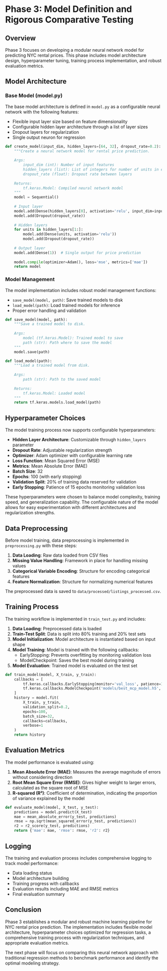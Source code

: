 # Phase 3: Model Definition and Rigorous Comparative Testing

## Overview

Phase 3 focuses on developing a modular neural network model for predicting NYC rental prices. This phase includes model architecture design, hyperparameter tuning, training process implementation, and robust evaluation metrics.

## Model Architecture

### Base Model (model.py)

The base model architecture is defined in `model.py` as a configurable neural network with the following features:

- Flexible input layer size based on feature dimensionality
- Configurable hidden layer architecture through a list of layer sizes
- Dropout layers for regularization
- Single output neuron for regression

```python
def create_model(input_dim, hidden_layers=[64, 32], dropout_rate=0.2):
    """Create a neural network model for rental price prediction.
    
    Args:
        input_dim (int): Number of input features
        hidden_layers (list): List of integers for number of units in each hidden layer
        dropout_rate (float): Dropout rate between layers
    
    Returns:
        tf.keras.Model: Compiled neural network model
    """
    model = Sequential()
    
    # Input layer
    model.add(Dense(hidden_layers[0], activation='relu', input_dim=input_dim))
    model.add(Dropout(dropout_rate))
    
    # Hidden layers
    for units in hidden_layers[1:]:
        model.add(Dense(units, activation='relu'))
        model.add(Dropout(dropout_rate))
    
    # Output layer
    model.add(Dense(1))  # Single output for price prediction
    
    model.compile(optimizer=Adam(), loss='mse', metrics=['mae'])
    return model
```

### Model Management

The model implementation includes robust model management functions:

- `save_model(model, path)`: Save trained models to disk
- `load_model(path)`: Load trained models for inference
- Proper error handling and validation

```python
def save_model(model, path):
    """Save a trained model to disk.
    
    Args:
        model (tf.keras.Model): Trained model to save
        path (str): Path where to save the model
    """
    model.save(path)

def load_model(path):
    """Load a trained model from disk.
    
    Args:
        path (str): Path to the saved model
    
    Returns:
        tf.keras.Model: Loaded model
    """
    return tf.keras.models.load_model(path)
```

## Hyperparameter Choices

The model training process now supports configurable hyperparameters:

- **Hidden Layer Architecture**: Customizable through `hidden_layers` parameter
- **Dropout Rate**: Adjustable regularization strength
- **Optimizer**: Adam optimizer with configurable learning rate
- **Loss Function**: Mean Squared Error (MSE)
- **Metrics**: Mean Absolute Error (MAE)
- **Batch Size**: 32
- **Epochs**: 100 (with early stopping)
- **Validation Split**: 20% of training data reserved for validation
- **Early Stopping**: Patience of 15 epochs monitoring validation loss

These hyperparameters were chosen to balance model complexity, training speed, and generalization capability. The configurable nature of the model allows for easy experimentation with different architectures and regularization strengths.

## Data Preprocessing

Before model training, data preprocessing is implemented in `preprocessing.py` with these steps:

1. **Data Loading**: Raw data loaded from CSV files
2. **Missing Value Handling**: Framework in place for handling missing values
3. **Categorical Variable Encoding**: Structure for encoding categorical features
4. **Feature Normalization**: Structure for normalizing numerical features

The preprocessed data is saved to `data/processed/listings_processed.csv`.

## Training Process

The training workflow is implemented in `train_test.py` and includes:

1. **Data Loading**: Preprocessed data is loaded
2. **Train-Test Split**: Data is split into 80% training and 20% test sets
3. **Model Initialization**: Model architecture is instantiated based on input shape
4. **Model Training**: Model is trained with the following callbacks:
   - EarlyStopping: Prevents overfitting by monitoring validation loss
   - ModelCheckpoint: Saves the best model during training
5. **Model Evaluation**: Trained model is evaluated on the test set

```python
def train_model(model, X_train, y_train):
    callbacks = [
        tf.keras.callbacks.EarlyStopping(monitor='val_loss', patience=15, restore_best_weights=True),
        tf.keras.callbacks.ModelCheckpoint('models/best_mcp_model.h5', save_best_only=True)
    ]
    history = model.fit(
        X_train, y_train,
        validation_split=0.2,
        epochs=100,
        batch_size=32,
        callbacks=callbacks,
        verbose=1
    )
    return history
```

## Evaluation Metrics

The model performance is evaluated using:

1. **Mean Absolute Error (MAE)**: Measures the average magnitude of errors without considering direction
2. **Root Mean Square Error (RMSE)**: Gives higher weight to larger errors, calculated as the square root of MSE
3. **R-squared (R²)**: Coefficient of determination, indicating the proportion of variance explained by the model

```python
def evaluate_model(model, X_test, y_test):
    predictions = model.predict(X_test)
    mae = mean_absolute_error(y_test, predictions)
    rmse = np.sqrt(mean_squared_error(y_test, predictions))
    r2 = r2_score(y_test, predictions)
    return {'mae': mae, 'rmse': rmse, 'r2': r2}
```

## Logging

The training and evaluation process includes comprehensive logging to track model performance:

- Data loading status
- Model architecture building
- Training progress with callbacks
- Evaluation results including MAE and RMSE metrics
- Final evaluation summary

## Conclusion

Phase 3 establishes a modular and robust machine learning pipeline for NYC rental price prediction. The implementation includes flexible model architecture, hyperparameter choices optimized for regression tasks, a comprehensive training process with regularization techniques, and appropriate evaluation metrics.

The next phase will focus on comparing this neural network approach with traditional regression methods to benchmark performance and identify the optimal modeling strategy.
